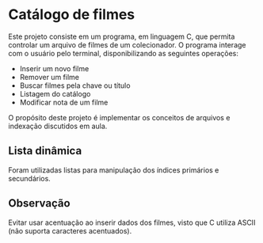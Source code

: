 # Catálogo de filmes
Este projeto consiste em um programa, em linguagem C, que permita controlar um arquivo de filmes de um colecionador. O programa interage com o usuário pelo terminal, disponibilizando as seguintes operações:
- Inserir um novo filme
- Remover um filme
- Buscar filmes pela chave ou título
- Listagem do catálogo
- Modificar nota de um filme
  
O propósito deste projeto é implementar os conceitos de arquivos e indexação discutidos em aula.
## Lista dinâmica
Foram utilizadas listas para manipulação dos índices primários e secundários.
## Observação
Evitar usar acentuação ao inserir dados dos filmes, visto que C utiliza ASCII (não suporta caracteres acentuados).
